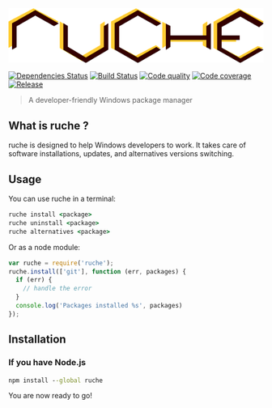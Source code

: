[![ruche logo](https://raw.githubusercontent.com/quentinrossetti/ruche/master/doc/assets/ruche-logo.png)](https://github.com/quentinrossetti/ruche)

[![Dependencies Status][gemnasium-image]][gemnasium-url] [![Build Status][travis-image]][travis-url] [![Code quality][codeclimate-image]][codeclimate-url] [![Code coverage][coveralls-image]][coveralls-url] [![Release][npm-image]][npm-url]

> A developer-friendly Windows package manager

## What is ruche ?

ruche is designed to help Windows developers to work. It takes care of software
installations, updates, and alternatives versions switching.

## Usage

You can use ruche in a terminal:
```bat
ruche install <package>
ruche uninstall <package>
ruche alternatives <package>
```

Or as a node module:
```js
var ruche = require('ruche');
ruche.install(['git'], function (err, packages) {
  if (err) {
    // handle the error
  }
  console.log('Packages installed %s', packages)
});
```

## Installation

### If you have Node.js

```bat
npm install --global ruche
```

You are now ready to go!

[ruche-url]: https://github.com/quentinrossetti/ruche
[ruche-image]: raw.githubusercontent.com/quentinrossetti/ruche/master/doc/assets/ruche-logo.png
[david-url]: https://david-dm.org/quentinrossetti/ruche
[david-image]: https://david-dm.org/quentinrossetti/ruche.svg
[gemnasium-url]: https://gemnasium.com/quentinrossetti/ruche
[gemnasium-image]: http://img.shields.io/gemnasium/quentinrossetti/ruche.svg
[travis-url]: https://travis-ci.org/quentinrossetti/ruche
[travis-image]: http://img.shields.io/travis/quentinrossetti/ruche.svg
[codeclimate-url]: https://codeclimate.com/github/quentinrossetti/ruche
[codeclimate-image]: http://img.shields.io/codeclimate/github/quentinrossetti/ruche.svg
[coveralls-url]: https://coveralls.io/r/quentinrossetti/ruche
[coveralls-image]: http://img.shields.io/coveralls/quentinrossetti/ruche.svg
[npm-url]: https://www.npmjs.org/package/ruche
[npm-image]: http://img.shields.io/npm/v/ruche.svg
